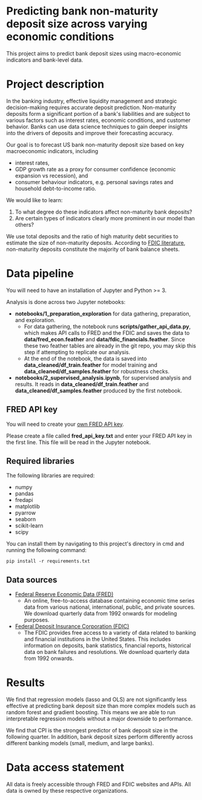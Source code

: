 # Predicting bank non-maturity deposit size across varying economic conditions

This project aims to predict bank deposit sizes using macro-economic indicators and bank-level data.

# Project description

In the banking industry, effective liquidity management and strategic decision-making requires accurate deposit prediction. Non-maturity deposits form a significant portion of a bank's liabilities and are subject to various factors such as interest rates, economic conditions, and customer behavior. Banks can use data science techniques to gain deeper insights into the drivers of deposits and improve their forecasting accuracy.

Our goal is to forecast US bank non-maturity deposit size based on key macroeconomic indicators, including

- interest rates,
- GDP growth rate as a proxy for consumer confidence (economic expansion vs recession), and
- consumer behaviour indicators, e.g. personal savings rates and household debt-to-income ratio.

We would like to learn:

1. To what degree do these indicators affect non-maturity bank deposits?
2. Are certain types of indicators clearly more prominent in our model than others?

We use total deposits and the ratio of high maturity debt securities to estimate the size of non-maturity deposits. According to [FDIC literature](https://www.fdic.gov/analysis/cfr/bank-research-conference/annual-20th/papers/xiang-paper.pdf), non-maturity deposits constitute the majority of bank balance sheets.

# Data pipeline

You will need to have an installation of Jupyter and Python >= 3.

Analysis is done across two Jupyter notebooks:

- **notebooks/1_preparation_exploration** for data gathering, preparation, and exploration.
  - For data gathering, the notebook runs **scripts/gather_api_data.py**, which makes API calls to FRED and the FDIC and saves the data to **data/fred_econ.feather** and **data/fdic_financials.feather**. Since these two feather tables are already in the git repo, you may skip this step if attempting to replicate our analysis.
  - At the end of the notebook, the data is saved into **data_cleaned/df_train.feather** for model training and **data_cleaned/df_samples.feather** for robustness checks.
- **notebooks/2_supervised_analysis.ipynb**, for supervised analysis and results. It reads in **data_cleaned/df_train.feather** and **data_cleaned/df_samples.feather** produced by the first notebook.

## FRED API key

You will need to create your [own FRED API key](https://fred.stlouisfed.org/docs/api/api_key.html).

Please create a file called **fred_api_key.txt** and enter your FRED API key in the first line. This file will be read in the Jupyter notebook.

## Required libraries

The following libraries are required:

- numpy
- pandas
- fredapi
- matplotlib
- pyarrow
- seaborn
- scikit-learn
- scipy

You can install them by navigating to this project's directory in cmd and running the following command:

```pip install -r requirements.txt```

## Data sources

- [Federal Reserve Economic Data (FRED)](https://fred.stlouisfed.org/)
	- An online, free-to-access database containing economic time series data from various national, international, public, and private sources. We download quarterly data from 1992 onwards for modeling purposes.
- [Federal Deposit Insurance Corporation (FDIC)](https://www.fdic.gov/)	
	- The FDIC provides free access to a variety of data related to banking and financial institutions in the United States. This includes information on deposits, bank statistics, financial reports, historical data on bank failures and resolutions. We download quarterly data from 1992 onwards.

# Results

We find that regression models (lasso and OLS) are not significantly less effective at predicting bank deposit size than more complex models such as random forest and gradient boosting. This means we are able to run interpretable regression models without a major downside to performance.

We find that CPI is the strongest predictor of bank deposit size in the following quarter. In addition, bank deposit sizes perform differently across different banking models (small, medium, and large banks).

# Data access statement

All data is freely accessible through FRED and FDIC websites and APIs. All data is owned by these respective organizations.
